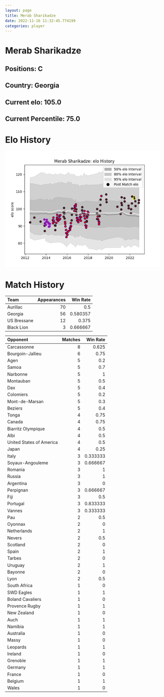 ```yaml
---  
layout: page  
title: Merab Sharikadze  
date: 2022-11-16 11:32:45.774199  
categories: player  
---
```

# Merab Sharikadze

## Positions: C

## Country: Georgia

## Current elo: 105.0

## Current Percentile: 75.0

# Elo History


![elo history](history_MerabSharikadze.png)
# Match History


| Team        |   Appearances |   Win Rate |
|:------------|--------------:|-----------:|
| Aurillac    |            70 |   0.5      |
| Georgia     |            56 |   0.580357 |
| US Bressane |            12 |   0.375    |
| Black Lion  |             3 |   0.666667 |

| Opponent                 |   Matches |   Win Rate |
|:-------------------------|----------:|-----------:|
| Carcassonne              |         8 |   0.625    |
| Bourgoin-Jallieu         |         6 |   0.75     |
| Agen                     |         5 |   0.2      |
| Samoa                    |         5 |   0.7      |
| Narbonne                 |         5 |   1        |
| Montauban                |         5 |   0.5      |
| Dax                      |         5 |   0.4      |
| Colomiers                |         5 |   0.2      |
| Mont-de-Marsan           |         5 |   0.3      |
| Beziers                  |         5 |   0.4      |
| Tonga                    |         4 |   0.75     |
| Canada                   |         4 |   0.75     |
| Biarritz Olympique       |         4 |   0.5      |
| Albi                     |         4 |   0.5      |
| United States of America |         4 |   0.5      |
| Japan                    |         4 |   0.25     |
| Italy                    |         3 |   0.333333 |
| Soyaux-Angouleme         |         3 |   0.666667 |
| Romania                  |         3 |   1        |
| Russia                   |         3 |   1        |
| Argentina                |         3 |   0        |
| Perpignan                |         3 |   0.666667 |
| Fiji                     |         3 |   0.5      |
| Portugal                 |         3 |   0.833333 |
| Vannes                   |         3 |   0.333333 |
| Pau                      |         2 |   0.5      |
| Oyonnax                  |         2 |   0        |
| Netherlands              |         2 |   1        |
| Nevers                   |         2 |   0.5      |
| Scotland                 |         2 |   0        |
| Spain                    |         2 |   1        |
| Tarbes                   |         2 |   0        |
| Uruguay                  |         2 |   1        |
| Bayonne                  |         2 |   0        |
| Lyon                     |         2 |   0.5      |
| South Africa             |         1 |   0        |
| SWD Eagles               |         1 |   1        |
| Boland Cavaliers         |         1 |   0        |
| Provence Rugby           |         1 |   1        |
| New Zealand              |         1 |   0        |
| Auch                     |         1 |   1        |
| Namibia                  |         1 |   1        |
| Australia                |         1 |   0        |
| Massy                    |         1 |   0        |
| Leopards                 |         1 |   1        |
| Ireland                  |         1 |   0        |
| Grenoble                 |         1 |   1        |
| Germany                  |         1 |   1        |
| France                   |         1 |   0        |
| Belgium                  |         1 |   1        |
| Wales                    |         1 |   0        |